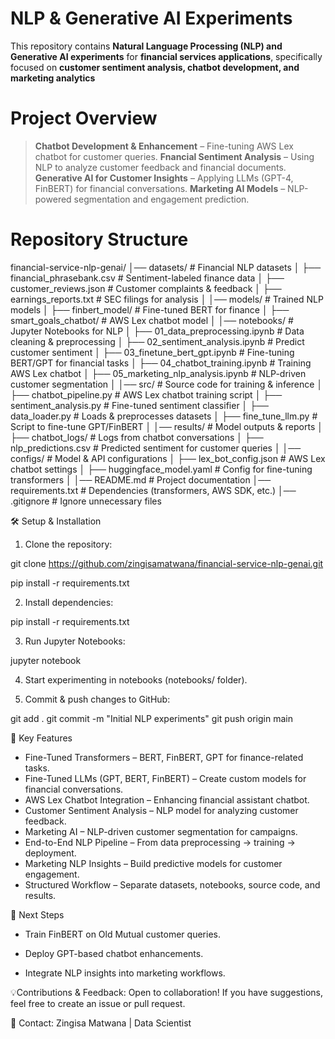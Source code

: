 # NLP & Generative AI Experiments

This repository contains **Natural Language Processing (NLP) and Generative AI experiments** for **financial services applications**, specifically focused on **customer sentiment analysis, chatbot development, and marketing analytics**  

# Project Overview

> **Chatbot Development & Enhancement** – Fine-tuning AWS Lex chatbot for customer queries.
> **Fnancial Sentiment Analysis** – Using NLP to analyze customer feedback and financial documents.
> **Generative AI for Customer Insights** – Applying LLMs (GPT-4, FinBERT) for financial conversations.
> **Marketing AI Models** – NLP-powered segmentation and engagement prediction.

# Repository Structure

financial-service-nlp-genai/
│── datasets/                    # Financial NLP datasets
│   ├── financial_phrasebank.csv  # Sentiment-labeled finance data
│   ├── customer_reviews.json     # Customer complaints & feedback
│   ├── earnings_reports.txt      # SEC filings for analysis
│
│── models/                       # Trained NLP models
│   ├── finbert_model/            # Fine-tuned BERT for finance
│   ├── smart_goals_chatbot/      # AWS Lex chatbot model
│
│── notebooks/                    # Jupyter Notebooks for NLP
│   ├── 01_data_preprocessing.ipynb       # Data cleaning & preprocessing
│   ├── 02_sentiment_analysis.ipynb       # Predict customer sentiment
│   ├── 03_finetune_bert_gpt.ipynb        # Fine-tuning BERT/GPT for financial tasks
│   ├── 04_chatbot_training.ipynb         # Training AWS Lex chatbot
│   ├── 05_marketing_nlp_analysis.ipynb   # NLP-driven customer segmentation
│
│── src/                          # Source code for training & inference
│   ├── chatbot_pipeline.py       # AWS Lex chatbot training script
│   ├── sentiment_analysis.py     # Fine-tuned sentiment classifier
│   ├── data_loader.py            # Loads & preprocesses datasets
│   ├── fine_tune_llm.py          # Script to fine-tune GPT/FinBERT
│
│── results/                      # Model outputs & reports
│   ├── chatbot_logs/             # Logs from chatbot conversations
│   ├── nlp_predictions.csv       # Predicted sentiment for customer queries
│
│── configs/                      # Model & API configurations
│   ├── lex_bot_config.json       # AWS Lex chatbot settings
│   ├── huggingface_model.yaml    # Config for fine-tuning transformers
│
│── README.md                      # Project documentation
│── requirements.txt                # Dependencies (transformers, AWS SDK, etc.)
│── .gitignore                      # Ignore unnecessary files

🛠️ Setup & Installation

1. Clone the repository:

git clone https://github.com/zingisamatwana/financial-service-nlp-genai.git

pip install -r requirements.txt

2. Install dependencies:

pip install -r requirements.txt

3. Run Jupyter Notebooks:

jupyter notebook

4. Start experimenting in notebooks (notebooks/ folder).

5. Commit & push changes to GitHub:

git add .
git commit -m "Initial NLP experiments"
git push origin main


🚀 Key Features

* Fine-Tuned Transformers – BERT, FinBERT, GPT for finance-related tasks.
* Fine-Tuned LLMs (GPT, BERT, FinBERT) – Create custom models for financial conversations.
* AWS Lex Chatbot Integration – Enhancing financial assistant chatbot.
* Customer Sentiment Analysis – NLP model for analyzing customer feedback.
* Marketing AI – NLP-driven customer segmentation for campaigns.
* End-to-End NLP Pipeline – From data preprocessing → training → deployment.
* Marketing NLP Insights – Build predictive models for customer engagement.
* Structured Workflow – Separate datasets, notebooks, source code, and results.

🤖 Next Steps

* Train FinBERT on Old Mutual customer queries.

* Deploy GPT-based chatbot enhancements.

* Integrate NLP insights into marketing workflows.

💡Contributions & Feedback: Open to collaboration! If you have suggestions, feel free to create an issue or pull request.

📧 Contact: Zingisa Matwana | Data Scientist